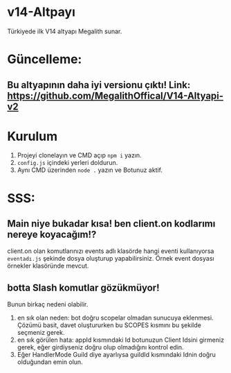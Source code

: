 # v14-Altpayı
Türkiyede ilk V14 altyapı
Megalith sunar.

# Güncelleme:
## Bu altyapının daha iyi versionu çıktı! Link: https://github.com/MegalithOffical/V14-Altyapi-v2

# Kurulum

1. Projeyi clonelayın ve CMD açıp `npm i` yazın.
2. `config.js` içindeki yerleri doldurun.
3. Aynı CMD üzerinden `node .` yazın ve Botunuz aktif.

# SSS:
## Main niye bukadar kısa! ben client.on kodlarımı nereye koyacağım!?
client.on olan komutlarınızı events adlı klasörde hangi eventi kullanıyorsa `eventadı.js` şekinde dosya oluşturup yapabilirsiniz.
Örnek event dosyası örnekler klasöründe mevcut.

## botta Slash komutlar gözükmüyor!
Bunun birkaç nedeni olabilir. 
1. en sık olan neden: bot doğru scopelar olmadan sunucuya eklenmesi. Çözümü basit, davet oluştururken bu SCOPES kısmını bu şekilde seçmeniz gerek.
2. en sık görülen hata: appId kısmındaki Id botunuzun Client Idsini girmeniz gerek, eğer girdiyseniz doğru olup olmadığını kontrol edin.
3. Eğer HandlerMode Guild diye ayarlıysa guildId kısmındaki Idnin doğru olduğundan emin olun.
